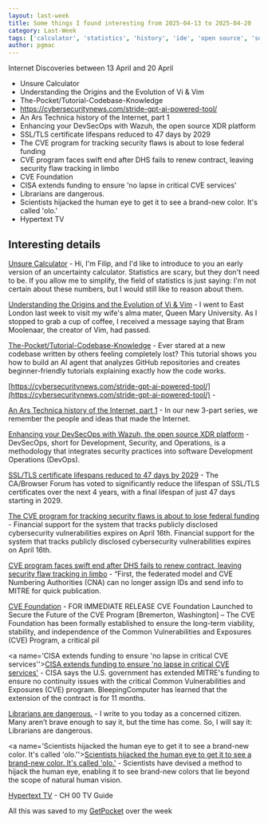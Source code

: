 ```yaml
---
layout: last-week
title: Some things I found interesting from 2025-04-13 to 2025-04-20
category: Last-Week
tags: ['calculator', 'statistics', 'history', 'ide', 'open source', 'software', 'ai', 'knowledge', 'llm', 'ai', 'automation', 'llm', 'threat assessment', 'threat model', 'cicd', 'cyber', 'devsecops', 'security', 'siem', 'automation', 'certificates', 'cyber', 'security', 'cyber', 'management', 'security', 'vulnerability', 'cyber', 'management', 'security', 'vulnerability', 'cyber', 'management', 'security', 'vulnerability', 'books', 'knowledge', 'body', 'iptv']
author: pgmac
---
```


Internet Discoveries between 13 April and 20 April
- Unsure Calculator
- Understanding the Origins and the Evolution of Vi & Vim
- The-Pocket/Tutorial-Codebase-Knowledge
- https://cybersecuritynews.com/stride-gpt-ai-powered-tool/
- An Ars Technica history of the Internet, part 1
- Enhancing your DevSecOps with Wazuh, the open source XDR platform
- SSL/TLS certificate lifespans reduced to 47 days by 2029
- The CVE program for tracking security flaws is about to lose federal funding
- CVE program faces swift end after DHS fails to renew contract, leaving security flaw tracking in limbo
- CVE Foundation
- CISA extends funding to ensure 'no lapse in critical CVE services'
- Librarians are dangerous.
- Scientists hijacked the human eye to get it to see a brand-new color. It's called 'olo.'
- Hypertext TV

## Interesting details

<a name='Unsure Calculator'>[Unsure Calculator](https://filiph.github.io/unsure/)</a> - Hi, I'm Filip, and I'd like to introduce to you an early version of an uncertainty calculator. Statistics are scary, but they don't need to be. If you allow me to simplify, the field of statistics is just saying: I'm not certain about these numbers, but I would still like to reason about them.

<a name='Understanding the Origins and the Evolution of Vi & Vim'>[Understanding the Origins and the Evolution of Vi & Vim](https://pikuma.com/blog/origins-of-vim-text-editor)</a> - I went to East London last week to visit my wife's alma mater, Queen Mary University. As I stopped to grab a cup of coffee, I received a message saying that Bram Moolenaar, the creator of Vim, had passed.

<a name='The-Pocket/Tutorial-Codebase-Knowledge'>[The-Pocket/Tutorial-Codebase-Knowledge](https://github.com/The-Pocket/Tutorial-Codebase-Knowledge)</a> - Ever stared at a new codebase written by others feeling completely lost? This tutorial shows you how to build an AI agent that analyzes GitHub repositories and creates beginner-friendly tutorials explaining exactly how the code works.

<a name='https://cybersecuritynews.com/stride-gpt-ai-powered-tool/'>[https://cybersecuritynews.com/stride-gpt-ai-powered-tool/](https://cybersecuritynews.com/stride-gpt-ai-powered-tool/)</a> - 

<a name='An Ars Technica history of the Internet, part 1'>[An Ars Technica history of the Internet, part 1](https://arstechnica.com/gadgets/2025/04/a-history-of-the-internet-part-1-an-arpa-dream-takes-form/)</a> - In our new 3-part series, we remember the people and ideas that made the Internet.

<a name='Enhancing your DevSecOps with Wazuh, the open source XDR platform'>[Enhancing your DevSecOps with Wazuh, the open source XDR platform](https://www.bleepingcomputer.com/news/security/enhancing-your-devsecops-with-wazuh-the-open-source-xdr-platform/)</a> - DevSecOps, short for Development, Security, and Operations, is a methodology that integrates security practices into software Development Operations (DevOps).

<a name='SSL/TLS certificate lifespans reduced to 47 days by 2029'>[SSL/TLS certificate lifespans reduced to 47 days by 2029](https://www.bleepingcomputer.com/news/security/ssl-tls-certificate-lifespans-reduced-to-47-days-by-2029/)</a> - The CA/Browser Forum has voted to significantly reduce the lifespan of SSL/TLS certificates over the next 4 years, with a final lifespan of just 47 days starting in 2029.

<a name='The CVE program for tracking security flaws is about to lose federal funding'>[The CVE program for tracking security flaws is about to lose federal funding](https://www.theverge.com/news/649314/cve-mitre-funding-vulnerabilities-exposures-funding)</a> - Financial support for the system that tracks publicly disclosed cybersecurity vulnerabilities expires on April 16th. Financial support for the system that tracks publicly disclosed cybersecurity vulnerabilities expires on April 16th.

<a name='CVE program faces swift end after DHS fails to renew contract, leaving security flaw tracking in limbo'>[CVE program faces swift end after DHS fails to renew contract, leaving security flaw tracking in limbo](https://www.csoonline.com/article/3963190/cve-program-faces-swift-end-after-dhs-fails-to-renew-contract-leaving-security-flaw-tracking-in-limbo.html)</a> - “First, the federated model and CVE Numbering Authorities (CNA) can no longer assign IDs and send info to MITRE for quick publication.

<a name='CVE Foundation'>[CVE Foundation](https://www.thecvefoundation.org/home)</a> - FOR IMMEDIATE RELEASE CVE Foundation Launched to Secure the Future of the CVE Program [Bremerton, Washington] – The CVE Foundation has been formally established to ensure the long-term viability, stability, and independence of the Common Vulnerabilities and Exposures (CVE) Program, a critical pil

<a name='CISA extends funding to ensure 'no lapse in critical CVE services''>[CISA extends funding to ensure 'no lapse in critical CVE services'](https://www.bleepingcomputer.com/news/security/cisa-extends-funding-to-ensure-no-lapse-in-critical-cve-services/)</a> - CISA says the U.S. government has extended MITRE's funding to ensure no continuity issues with the critical Common Vulnerabilities and Exposures (CVE) program. BleepingComputer has learned that the extension of the contract is for 11 months.

<a name='Librarians are dangerous.'>[Librarians are dangerous.](https://bradmontague.substack.com/p/librarians-are-dangerous)</a> - I write to you today as a concerned citizen. Many aren’t brave enough to say it, but the time has come. So, I will say it: Librarians are dangerous.

<a name='Scientists hijacked the human eye to get it to see a brand-new color. It's called 'olo.''>[Scientists hijacked the human eye to get it to see a brand-new color. It's called 'olo.'](https://www.livescience.com/health/neuroscience/scientists-hijacked-the-human-eye-to-get-it-to-see-a-brand-new-color-its-called-olo)</a> - Scientists have devised a method to hijack the human eye, enabling it to see brand-new colors that lie beyond the scope of natural human vision.

<a name='Hypertext TV'>[Hypertext TV](https://hypertext.tv/)</a> - CH 00 TV Guide

All this was saved to my [GetPocket](https://getpocket.com/) over the week